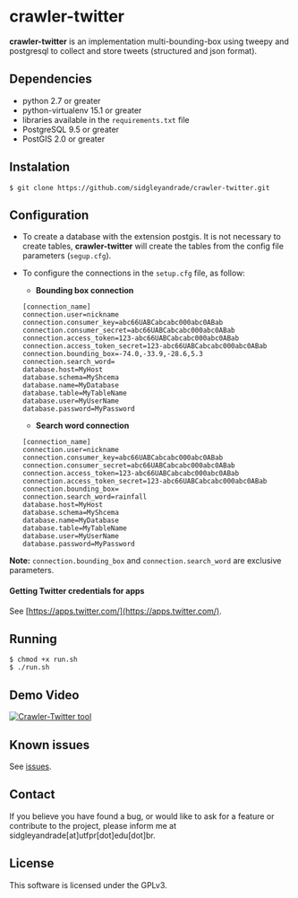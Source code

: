 # crawler-twitter

**crawler-twitter** is an implementation multi-bounding-box using tweepy and postgresql to collect and store tweets (structured and json format).

## Dependencies

* python 2.7 or greater
* python-virtualenv 15.1 or greater
* libraries available in the `requirements.txt` file
* PostgreSQL 9.5 or greater
* PostGIS 2.0 or greater

## Instalation

    $ git clone https://github.com/sidgleyandrade/crawler-twitter.git    
    
## Configuration

* To create a database with the extension postgis. It is not necessary to create tables, **crawler-twitter** will create the tables from the config file parameters (`segup.cfg`).
* To configure the connections in the `setup.cfg` file, as follow:

    * __Bounding box connection__

    ```
    [connection_name]
    connection.user=nickname
    connection.consumer_key=abc66UABCabcabc000abc0ABab
    connection.consumer_secret=abc66UABCabcabc000abc0ABab
    connection.access_token=123-abc66UABCabcabc000abc0ABab
    connection.access_token_secret=123-abc66UABCabcabc000abc0ABab
    connection.bounding_box=-74.0,-33.9,-28.6,5.3
    connection.search_word=
    database.host=MyHost
    database.schema=MyShcema
    database.name=MyDatabase
    database.table=MyTableName
    database.user=MyUserName
    database.password=MyPassword
    ```
        
    * __Search word connection__

    ```
    [connection_name]
    connection.user=nickname
    connection.consumer_key=abc66UABCabcabc000abc0ABab
    connection.consumer_secret=abc66UABCabcabc000abc0ABab
    connection.access_token=123-abc66UABCabcabc000abc0ABab
    connection.access_token_secret=123-abc66UABCabcabc000abc0ABab
    connection.bounding_box=
    connection.search_word=rainfall
    database.host=MyHost
    database.schema=MyShcema
    database.name=MyDatabase
    database.table=MyTableName
    database.user=MyUserName
    database.password=MyPassword
    ```

**Note:** `connection.bounding_box` and `connection.search_word` are exclusive parameters.

#### Getting Twitter credentials for apps
 
See [https://apps.twitter.com/](https://apps.twitter.com/).

## Running

    $ chmod +x run.sh
    $ ./run.sh

## Demo Video

[![Crawler-Twitter tool](https://i9.ytimg.com/vi/i2dgaFrxiHs/mqdefault.jpg?sqp=CIjUod4F&rs=AOn4CLDkxFH3sZ6TKmivRAbDNJHtAmf1ww&time=1539861235385)](http://www.youtube.com/watch?v=i2dgaFrxiHs "Crawler-Twittre tool")

## Known issues

See [issues](https://github.com/sidgleyandrade/crawler-twitter/issues).

## Contact

If you believe you have found a bug, or would like to ask for a feature or contribute to the project, please inform me at sidgleyandrade[at]utfpr[dot]edu[dot]br.

## License

This software is licensed under the GPLv3.
